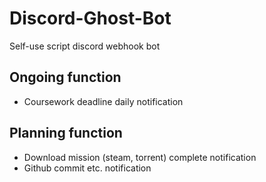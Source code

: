 # Discord-Ghost-Bot

Self-use script discord webhook bot

## Ongoing function

- Coursework deadline daily notification

## Planning function

- Download mission (steam, torrent) complete notification
- Github commit etc. notification
